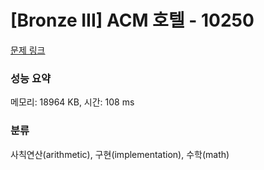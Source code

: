 # [Bronze III] ACM 호텔 - 10250 

[문제 링크](https://www.acmicpc.net/problem/10250) 

### 성능 요약

메모리: 18964 KB, 시간: 108 ms

### 분류

사칙연산(arithmetic), 구현(implementation), 수학(math)

